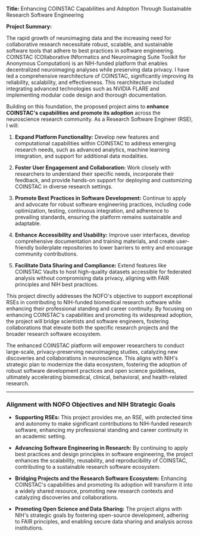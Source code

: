 **Title:** Enhancing COINSTAC Capabilities and Adoption Through Sustainable Research Software Engineering

**Project Summary:**

The rapid growth of neuroimaging data and the increasing need for collaborative research necessitate robust, scalable, and sustainable software tools that adhere to best practices in software engineering. COINSTAC (COllaborative INformatics and Neuroimaging Suite Toolkit for Anonymous Computation) is an NIH-funded platform that enables decentralized neuroimaging analyses while preserving data privacy. I have led a comprehensive rearchitecture of COINSTAC, significantly improving its reliability, scalability, and effectiveness. This rearchitecture included integrating advanced technologies such as NVIDIA FLARE and implementing modular code design and thorough documentation.

Building on this foundation, the proposed project aims to **enhance COINSTAC's capabilities and promote its adoption** across the neuroscience research community. As a Research Software Engineer (RSE), I will:

1. **Expand Platform Functionality:** Develop new features and computational capabilities within COINSTAC to address emerging research needs, such as advanced analytics, machine learning integration, and support for additional data modalities.

2. **Foster User Engagement and Collaboration:** Work closely with researchers to understand their specific needs, incorporate their feedback, and provide hands-on support for deploying and customizing COINSTAC in diverse research settings.

3. **Promote Best Practices in Software Development:** Continue to apply and advocate for robust software engineering practices, including code optimization, testing, continuous integration, and adherence to prevailing standards, ensuring the platform remains sustainable and adaptable.

4. **Enhance Accessibility and Usability:** Improve user interfaces, develop comprehensive documentation and training materials, and create user-friendly boilerplate repositories to lower barriers to entry and encourage community contributions.

5. **Facilitate Data Sharing and Compliance:** Extend features like COINSTAC Vaults to host high-quality datasets accessible for federated analysis without compromising data privacy, aligning with FAIR principles and NIH best practices.

This project directly addresses the NOFO's objective to support exceptional RSEs in contributing to NIH-funded biomedical research software while enhancing their professional standing and career continuity. By focusing on enhancing COINSTAC's capabilities and promoting its widespread adoption, the project will bridge scientists and software engineers, fostering collaborations that elevate both the specific research projects and the broader research software ecosystem.

The enhanced COINSTAC platform will empower researchers to conduct large-scale, privacy-preserving neuroimaging studies, catalyzing new discoveries and collaborations in neuroscience. This aligns with NIH's strategic plan to modernize the data ecosystem, fostering the adoption of robust software development practices and open science guidelines, ultimately accelerating biomedical, clinical, behavioral, and health-related research.

---

### **Alignment with NOFO Objectives and NIH Strategic Goals**

- **Supporting RSEs:** This project provides me, an RSE, with protected time and autonomy to make significant contributions to NIH-funded research software, enhancing my professional standing and career continuity in an academic setting.

- **Advancing Software Engineering in Research:** By continuing to apply best practices and design principles in software engineering, the project enhances the scalability, reusability, and reproducibility of COINSTAC, contributing to a sustainable research software ecosystem.

- **Bridging Projects and the Research Software Ecosystem:** Enhancing COINSTAC's capabilities and promoting its adoption will transform it into a widely shared resource, promoting new research contexts and catalyzing discoveries and collaborations.

- **Promoting Open Science and Data Sharing:** The project aligns with NIH's strategic goals by fostering open-source development, adhering to FAIR principles, and enabling secure data sharing and analysis across institutions.